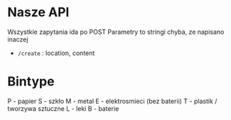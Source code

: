 # Nasze API
Wszystkie zapytania ida po POST
Parametry to stringi chyba, ze napisano inaczej
- `/create` : location, content

# Bintype
P - papier
S - szkło
M - metal
E - elektrosmieci (bez baterii)
T - plastik / tworzywa sztuczne
L - leki
B - baterie